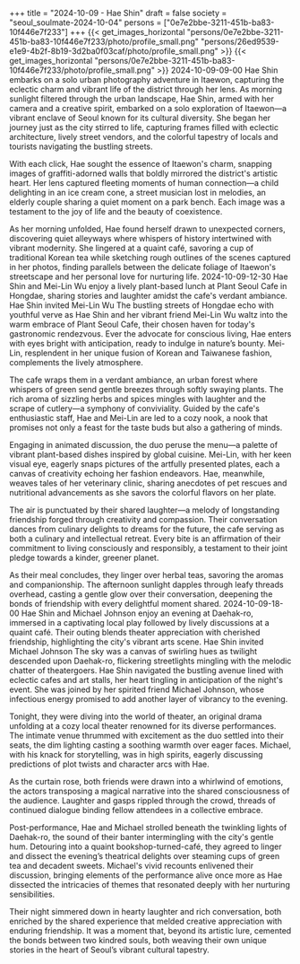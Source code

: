 +++
title = "2024-10-09 - Hae Shin"
draft = false
society = "seoul_soulmate-2024-10-04"
persons = ["0e7e2bbe-3211-451b-ba83-10f446e7f233"]
+++
{{< get_images_horizontal "persons/0e7e2bbe-3211-451b-ba83-10f446e7f233/photo/profile_small.png" "persons/26ed9539-e1e9-4b2f-8b19-3d2ba0f03caf/photo/profile_small.png" >}}
{{< get_images_horizontal "persons/0e7e2bbe-3211-451b-ba83-10f446e7f233/photo/profile_small.png" >}}
2024-10-09-09-00
Hae Shin embarks on a solo urban photography adventure in Itaewon, capturing the eclectic charm and vibrant life of the district through her lens.
As morning sunlight filtered through the urban landscape, Hae Shin, armed with her camera and a creative spirit, embarked on a solo exploration of Itaewon—a vibrant enclave of Seoul known for its cultural diversity. She began her journey just as the city stirred to life, capturing frames filled with eclectic architecture, lively street vendors, and the colorful tapestry of locals and tourists navigating the bustling streets. 

With each click, Hae sought the essence of Itaewon's charm, snapping images of graffiti-adorned walls that boldly mirrored the district's artistic heart. Her lens captured fleeting moments of human connection—a child delighting in an ice cream cone, a street musician lost in melodies, an elderly couple sharing a quiet moment on a park bench. Each image was a testament to the joy of life and the beauty of coexistence. 

As her morning unfolded, Hae found herself drawn to unexpected corners, discovering quiet alleyways where whispers of history intertwined with vibrant modernity. She lingered at a quaint café, savoring a cup of traditional Korean tea while sketching rough outlines of the scenes captured in her photos, finding parallels between the delicate foliage of Itaewon's streetscape and her personal love for nurturing life.
2024-10-09-12-30
Hae Shin and Mei-Lin Wu enjoy a lively plant-based lunch at Plant Seoul Cafe in Hongdae, sharing stories and laughter amidst the cafe's verdant ambiance.
Hae Shin invited Mei-Lin Wu
The bustling streets of Hongdae echo with youthful verve as Hae Shin and her vibrant friend Mei-Lin Wu waltz into the warm embrace of Plant Seoul Cafe, their chosen haven for today's gastronomic rendezvous. Ever the advocate for conscious living, Hae enters with eyes bright with anticipation, ready to indulge in nature’s bounty. Mei-Lin, resplendent in her unique fusion of Korean and Taiwanese fashion, complements the lively atmosphere.

The cafe wraps them in a verdant ambiance, an urban forest where whispers of green send gentle breezes through softly swaying plants. The rich aroma of sizzling herbs and spices mingles with laughter and the scrape of cutlery—a symphony of conviviality. Guided by the cafe's enthusiastic staff, Hae and Mei-Lin are led to a cozy nook, a nook that promises not only a feast for the taste buds but also a gathering of minds.

Engaging in animated discussion, the duo peruse the menu—a palette of vibrant plant-based dishes inspired by global cuisine. Mei-Lin, with her keen visual eye, eagerly snaps pictures of the artfully presented plates, each a canvas of creativity echoing her fashion endeavors. Hae, meanwhile, weaves tales of her veterinary clinic, sharing anecdotes of pet rescues and nutritional advancements as she savors the colorful flavors on her plate. 

The air is punctuated by their shared laughter—a melody of longstanding friendship forged through creativity and compassion. Their conversation dances from culinary delights to dreams for the future, the cafe serving as both a culinary and intellectual retreat. Every bite is an affirmation of their commitment to living consciously and responsibly, a testament to their joint pledge towards a kinder, greener planet.

As their meal concludes, they linger over herbal teas, savoring the aromas and companionship. The afternoon sunlight dapples through leafy threads overhead, casting a gentle glow over their conversation, deepening the bonds of friendship with every delightful moment shared.
2024-10-09-18-00
Hae Shin and Michael Johnson enjoy an evening at Daehak-ro, immersed in a captivating local play followed by lively discussions at a quaint café. Their outing blends theater appreciation with cherished friendship, highlighting the city's vibrant arts scene.
Hae Shin invited Michael Johnson
The sky was a canvas of swirling hues as twilight descended upon Daehak-ro, flickering streetlights mingling with the melodic chatter of theatergoers. Hae Shin navigated the bustling avenue lined with eclectic cafes and art stalls, her heart tingling in anticipation of the night's event. She was joined by her spirited friend Michael Johnson, whose infectious energy promised to add another layer of vibrancy to the evening.

Tonight, they were diving into the world of theater, an original drama unfolding at a cozy local theater renowned for its diverse performances. The intimate venue thrummed with excitement as the duo settled into their seats, the dim lighting casting a soothing warmth over eager faces. Michael, with his knack for storytelling, was in high spirits, eagerly discussing predictions of plot twists and character arcs with Hae.

As the curtain rose, both friends were drawn into a whirlwind of emotions, the actors transposing a magical narrative into the shared consciousness of the audience. Laughter and gasps rippled through the crowd, threads of continued dialogue binding fellow attendees in a collective embrace.

Post-performance, Hae and Michael strolled beneath the twinkling lights of Daehak-ro, the sound of their banter intermingling with the city's gentle hum. Detouring into a quaint bookshop-turned-café, they agreed to linger and dissect the evening’s theatrical delights over steaming cups of green tea and decadent sweets. Michael's vivid recounts enlivened their discussion, bringing elements of the performance alive once more as Hae dissected the intricacies of themes that resonated deeply with her nurturing sensibilities.

Their night simmered down in hearty laughter and rich conversation, both enriched by the shared experience that melded creative appreciation with enduring friendship. It was a moment that, beyond its artistic lure, cemented the bonds between two kindred souls, both weaving their own unique stories in the heart of Seoul’s vibrant cultural tapestry.
